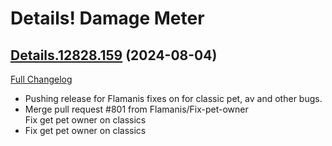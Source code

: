 # Details! Damage Meter

## [Details.12828.159](https://github.com/Tercioo/Details-Damage-Meter/tree/Details.12828.159) (2024-08-04)
[Full Changelog](https://github.com/Tercioo/Details-Damage-Meter/compare/Details.12827.159...Details.12828.159) 

- Pushing release for Flamanis fixes on for classic pet, av and other bugs.  
- Merge pull request #801 from Flamanis/Fix-pet-owner  
    Fix get pet owner on classics  
- Fix get pet owner on classics  
